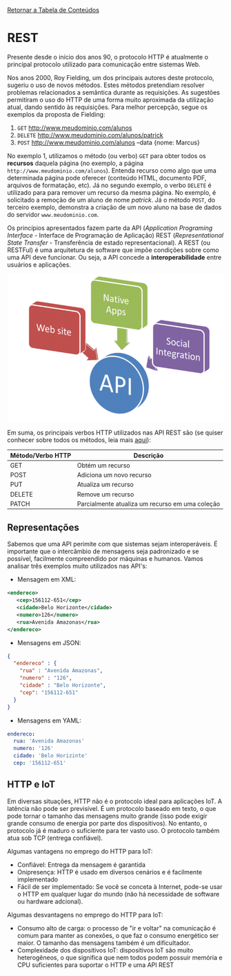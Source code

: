 [Retornar a Tabela de Conteúdos](./)
# REST
Presente desde o início dos anos 90, o protocolo HTTP é atualmente o principal protocolo utilizado para comunicação entre sistemas Web.

Nos anos 2000, Roy Fielding, um dos principais autores deste protocolo, sugeriu o uso de novos métodos. Estes métodos pretendiam resolver problemas relacionados a semântica durante as requisições. As sugestões permitiram o uso do HTTP de uma forma muito aproximada da utilização atual, dando sentido às requisições. Para melhor percepção, segue os exemplos da proposta de Fielding:
1. ```GET``` http://www.meudominio.com/alunos
2. ```DELETE``` http://www.meudominio.com/alunos/patrick
3. ```POST``` http://www.meudominio.com/alunos –data {nome: Marcus}

No exemplo 1, utilizamos o método (ou verbo) ```GET``` para obter todos os <strong>recursos</strong> daquela página (no exemplo, a página ```http://www.meudominio.com/alunos```). Entenda recurso como algo que uma determinada página pode oferecer (conteúdo HTML, documento PDF, arquivos de formatação, etc). Já no segundo exemplo, o verbo ```DELETE``` é utilizado para para remover um recurso da mesma página. No exemplo, é solicitado a remoção de um aluno de nome <i>patrick</i>. Já o método ```POST```, do terceiro exemplo, demonstra a criação de um novo aluno na base de dados do servidor ```www.meudominio.com```.

Os princípios apresentados fazem parte da API (<i>Application Programing Interface</i> - Interface de Programação de Aplicação) REST (<i>Representational State Transfer</i> - Transferência de estado representacional). A REST (ou RESTFul) é uma arquitetura de software que impõe condições sobre como uma API deve funcionar. Ou seja, a API concede a <strong>interoperabilidade</strong> entre usuários e aplicações.

![api_rest_aplicação](https://raw.githubusercontent.com/mvscti/GTI04015-COMPUTACAO_EM_NUVEM_E_IOT_I/main/REST/1623804399333.png)

Em suma, os principais verbos HTTP utilizados nas API REST são (se quiser conhecer sobre todos os métodos, leia mais [aqui](https://developer.mozilla.org/pt-BR/docs/Web/HTTP/Methods)):

| Método/Verbo HTTP| Descrição |
| -------- | ------- |
| GET | Obtém um recurso |
| POST | Adiciona um novo recurso |
|PUT | Atualiza um recurso |
|DELETE | Remove um recurso |
|PATCH | Parcialmente atualiza um recurso em uma coleção |

## Representações
Sabemos que uma API perimite com que sistemas sejam  interoperáveis. É importante que o intercâmbio de mensagens seja padronizado e se possível, facilmente compreendido por máquinas e humanos. Vamos analisar três exemplos muito utilizados nas API's:

* Mensagem em XML:
```xml
<endereco>
   <cep>156112-651</cep>
   <cidade>Belo Horizonte</cidade>
   <numero>126</numero>
   <rua>Avenida Amazonas</rua>
</endereco>
```
* Mensagens em JSON:
```json
{
  "endereco" : {
    "rua" : "Avenida Amazonas",
    "numero" : "126",
    "cidade" : "Belo Horizonte",
    "cep": "156112-651" 
  }
}
```
* Mensagens em YAML:
```yaml
endereco:
  rua: 'Avenida Amazonas'
  numero: '126'
  cidade: 'Belo Horizinte'
  cep: '156112-651'
```

## HTTP e IoT
Em diversas situações, HTTP não é o protocolo ideal para aplicações IoT. A latência não pode ser previsível. É um protocolo baseado em texto, o que pode tornar o tamanho das mensagens muito grande (isso pode exigir grande consumo de energia por parte dos dispositivos). No entanto, o protocolo já é maduro o suficiente para ter vasto uso. O protocolo também atua sob TCP (entrega confiável).

Algumas vantagens no emprego do HTTP para IoT:
* Confiável: Entrega da mensagem é garantida
* Onipresença: HTTP é usado em diversos cenários e é facilmente implementado
* Fácil de ser implementado: Se você se conceta à Internet, pode-se usar o HTTP em qualquer lugar do mundo (não há necessidade de software ou hardware adcional).

Algumas desvantagens no emprego do HTTP para IoT:
* Consumo alto de carga: o processo de "ir e voltar" na comunicação é comum para manter as conexões, o que faz o consumo energético ser maior. O tamanho das mensagens também é um dificultador.
* Complexidade dos dispositivos IoT: dispositivos IoT são muito heterogêneos, o que significa que nem todos podem possuir memória e CPU suficientes para suportar o HTTP e uma API REST





